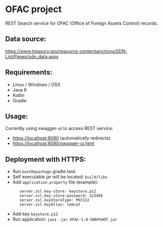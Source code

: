 # OFAC project

REST Search service for OFAC (Office of Foreign Assets Control) records.


## Data source: 
https://www.treasury.gov/resource-center/sanctions/SDN-List/Pages/sdn_data.aspx

## Requirements:

- Linux / Windows / OSX
- Java 8
- Kotlin
- Gradle

## Usage:

Currently using swagger-ui to access REST service: 

- [https://localhost:8080](http://localhost:8080) (automatically redirects)
- [https://localhost:8080/swagger-ui.html](https://localhost:8080/swagger-ui.html)


## Deployment with HTTPS:

- Run `bootRepachage` gradle task
- Self executable jar will be located: `build/libs`
- Add `application.property` file (example):
    ```server.port: 8443
       server.ssl.key-store: keystore.p12
       server.ssl.key-store-password: 123456
       server.ssl.keyStoreType: PKCS12
       server.ssl.keyAlias: tomcat
    ```
- Add key `keystore.p12`
- Run application: ```java -jar OFAC-1.0-SNAPSHOT.jar```
